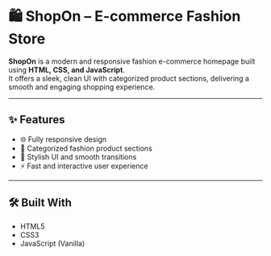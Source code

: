 # 🛍️ ShopOn – E-commerce Fashion Store

**ShopOn** is a modern and responsive fashion e-commerce homepage built using **HTML, CSS, and JavaScript**.  
It offers a sleek, clean UI with categorized product sections, delivering a smooth and engaging shopping experience.

---

## ✨ Features

- 🌐 Fully responsive design
- 👗 Categorized fashion product sections
- 💅 Stylish UI and smooth transitions
- ⚡ Fast and interactive user experience

---

## 🛠️ Built With

- HTML5
- CSS3
- JavaScript (Vanilla)

